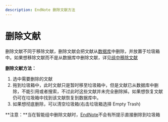 ```yaml
---
description: EndNote 删除文献方法
---
```


# 删除文献

删除文献不同于移除文献，删除文献会把文献从[数据库](http://www.howsci.com/tag/library/)中删除，并放置于垃圾箱中。如果想移除文献而不是从数据库中删除文献，详见[组中移除文献](../groups/removing-references-from-custom-group.md)

**删除文献方法：**

1. 选中需要删除的文献
2. 拖到垃圾箱中，此时文献只是暂时移至垃圾箱中，但是文献已从数据库中删除，不能引用或者搜索，不过此时这些文献并未完全删除掉。如果想恢复文献仍可在垃圾箱中找到该文献恢复到数据库中。
3. 如果想彻底删除，可以清空垃圾箱\(右击垃圾箱选择 Empty Trash\)

**注意：**当在智能组中删除文献时，[EndNote](http://www.howsci.com/tag/endnote/)不会有所提示直接删除到垃圾箱

